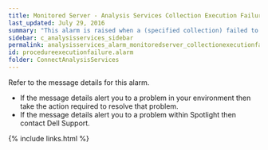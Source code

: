 ```yaml
---
title: ﻿Monitored Server - Analysis Services Collection Execution Failure Alarm
last_updated: July 29, 2016
summary: "This alarm is raised when a (specified collection) failed to execute against the server."
sidebar: c_analysisservices_sidebar
permalink: analysisservices_alarm_monitoredserver_collectionexecutionfailure.html
id: procedureexecutionfailure.alarm
folder: ConnectAnalysisServices
---
```



Refer to the message details for this alarm.

* If the message details alert you to a problem in your environment then take the action required to resolve that problem.
* If the message details alert you to a problem within Spotlight then contact Dell Support.


{% include links.html %}
